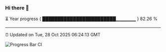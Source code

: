 ### Hi there 👋

⏳ Year progress { ████████████████████████▁▁▁▁▁▁ } 82.26 %

---

⏰ Updated on Tue, 28 Oct 2025 06:24:13 GMT

![Progress Bar CI](https://github.com/liununu/liununu/workflows/Progress%20Bar%20CI/badge.svg)
